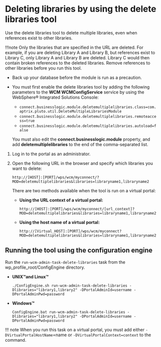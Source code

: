 # Deleting libraries by using the delete libraries tool

Use the delete libraries tool to delete multiple libraries, even when references exist to other libraries.

!!!note
    Only the libraries that are specified in the URL are deleted. For example, if you are deleting Library A and Library B, but references exist to Library C, only Library A and Library B are deleted. Library C would then contain broken references to the deleted libraries. Remove references to other libraries before you run this tool.

-   Back up your database before the module is run as a precaution.
-   You must first enable the delete libraries tool by adding the following parameters to the **WCM WCMConfigService** service by using the WebSphere® Integrated Solutions Console:

    -   `connect.businesslogic.module.deletemultiplelibraries.class=com.aptrix.pluto.util.DeleteMultipleLibrariesModule`
    -   `connect.businesslogic.module.deletemultiplelibraries.remoteaccess=true`
    -   `connect.businesslogic.module.deletemultiplelibraries.autoload=false`

    You must also edit the **connect.businesslogic.module** property, and add **deletemultiplelibraries** to the end of the comma-separated list.


1.  Log in to the portal as an administrator.

2.  Open the following URL in the browser and specify which libraries you want to delete:

    ```
    http://[HOST]:[PORT]/wps/wcm/myconnect/?MOD=deletemultiplelibraries&libraries=libraryname1,libraryname2
    ```

    There are two methods available when the tool is run on a virtual portal:

    -   **Using the URL context of a virtual portal:**

        ```
        http://[HOST]:[PORT]/wps/wcm/myconnect/[url_context]?MOD=deletemultiplelibraries&libraries=libraryname1,libraryname2
        ```

    -   **Using the host name of a virtual portal:**

        ```
        http://[Virtual_HOST]:[PORT]/wps/wcm/myconnect?MOD=deletemultiplelibraries&libraries=libraryname1,libraryname2
        ```


## Running the tool using the configuration engine

Run the `run-wcm-admin-task-delete-libraries` task from the wp_profile_root/ConfigEngine directory.

-   **UNIX™and Linux™**

    `./ConfigEngine.sh run-wcm-admin-task-delete-libraries -Dlibraries="library1,library2" -DPortalAdminId=username -DPortalAdminPwd=password`

-   **Windows™**

    `ConfigEngine.bat run-wcm-admin-task-delete-libraries -Dlibraries="library1,library2" -DPortalAdminId=username -DPortalAdminPwd=password`

!!! note
    When you run this task on a virtual portal, you must add either `-DVirtualPortalHostName`=name or `-DVirtualPortalContext=context` to the command.


